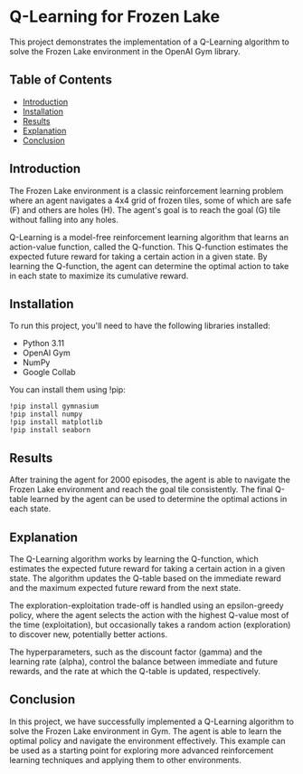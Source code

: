 # Q-Learning for Frozen Lake

This project demonstrates the implementation of a Q-Learning algorithm to solve the Frozen Lake environment in the OpenAI Gym library.

## Table of Contents
- [Introduction](#introduction)
- [Installation](#installation)
- [Results](#results)
- [Explanation](#explanation)
- [Conclusion](#conclusion)

## Introduction
The Frozen Lake environment is a classic reinforcement learning problem where an agent navigates a 4x4 grid of frozen tiles, some of which are safe (F) and others are holes (H). The agent's goal is to reach the goal (G) tile without falling into any holes.

Q-Learning is a model-free reinforcement learning algorithm that learns an action-value function, called the Q-function. This Q-function estimates the expected future reward for taking a certain action in a given state. By learning the Q-function, the agent can determine the optimal action to take in each state to maximize its cumulative reward.

## Installation
To run this project, you'll need to have the following libraries installed:

- Python 3.11
- OpenAI Gym
- NumPy
- Google Collab

You can install them using !pip:

```
!pip install gymnasium
!pip install numpy
!pip install matplotlib
!pip install seaborn
```

## Results
After training the agent for 2000 episodes, the agent is able to navigate the Frozen Lake environment and reach the goal tile consistently. The final Q-table learned by the agent can be used to determine the optimal actions in each state.

## Explanation
The Q-Learning algorithm works by learning the Q-function, which estimates the expected future reward for taking a certain action in a given state. The algorithm updates the Q-table based on the immediate reward and the maximum expected future reward from the next state.

The exploration-exploitation trade-off is handled using an epsilon-greedy policy, where the agent selects the action with the highest Q-value most of the time (exploitation), but occasionally takes a random action (exploration) to discover new, potentially better actions.

The hyperparameters, such as the discount factor (gamma) and the learning rate (alpha), control the balance between immediate and future rewards, and the rate at which the Q-table is updated, respectively.

## Conclusion
In this project, we have successfully implemented a Q-Learning algorithm to solve the Frozen Lake environment in Gym. The agent is able to learn the optimal policy and navigate the environment effectively. This example can be used as a starting point for exploring more advanced reinforcement learning techniques and applying them to other environments.

